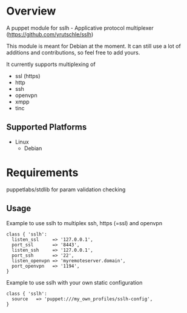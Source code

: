 # Overview
A puppet module for sslh - Applicative protocol multiplexer (https://github.com/yrutschle/sslh)

This module is meant for Debian at the moment. It can still use a lot of additions and contributions, so feel free to add yours.

It currently supports multiplexing of

* ssl (https)
* http
* ssh
* openvpn
* xmpp
* tinc

## Supported Platforms

* Linux
	* Debian

# Requirements

puppetlabs/stdlib for param validation checking

## Usage
Example to use sslh to multiplex ssh, https (=ssl) and openvpn

```
class { 'sslh':
  listen_ssl     => '127.0.0.1',
  port_ssl       => '8443',
  listen_ssh     => '127.0.0.1',
  port_ssh       => '22',
  listen_openvpn => 'myremoteserver.domain',
  port_openvpn   => '1194',
}
```
Example to use sslh with your own static configuration

```
class { 'sslh':
  source   => 'puppet:///my_own_profiles/sslh-config',
}
```
